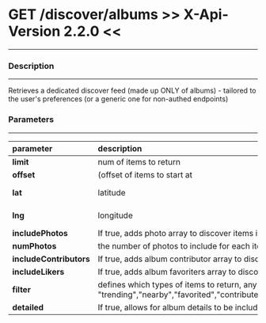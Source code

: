 # GET /discover/albums   >> X-Api-Version 2.2.0 <<
***


### Description
***
Retrieves a dedicated discover feed (made up ONLY of albums) - tailored to the user's preferences (or a generic one for non-authed endpoints)

### Parameters
***

|parameter| description| type |required? |default|
|:---------|:--------------|:----------:|:------------:|:------------:|
|**limit**|num of items to return|integer||30|
|**offset**|(offset of items to start at|integer||0|
|**lat**|latitude|float| for geo discover ||
|**lng**|longitude|flaot| for geo discover ||
|**includePhotos**|If true, adds photo array to discover items inline|boolean||0|
|**numPhotos**|the number of photos to include for each item|integer||10|
|**includeContributors**|If true, adds album contributor array to discover items inline|boolean||0|
|**includeLikers**|If true, adds album favoriters array to discover items inline|boolean||1|
|**filter**|defines which types of items to return, any of "trending","nearby","favorited","contributed","friendsFavorite","friendsContributed"|string csv|||
|**detailed**|If true, allows for album details to be included|boolean||0|